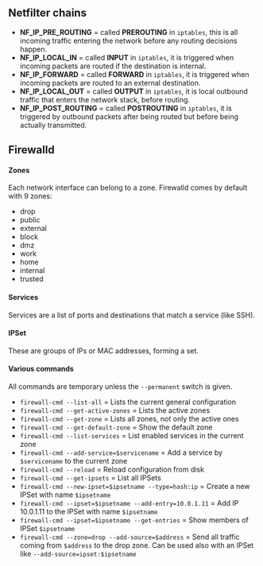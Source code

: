 ## Netfilter chains

* **NF_IP_PRE_ROUTING** = called **PREROUTING** in `iptables`, this is all incoming traffic entering the network before any routing decisions happen.
* **NF_IP_LOCAL_IN** = called **INPUT** in `iptables`, it is triggered when incoming packets are routed if the destination is internal.
* **NF_IP_FORWARD** = called **FORWARD** in `iptables`, it is triggered when incoming packets are routed to an external destination.
* **NF_IP_LOCAL_OUT** = called **OUTPUT** in `iptables`, it is local outbound traffic that enters the network stack, before routing.
* **NF_IP_POST_ROUTING** = called **POSTROUTING** in `iptables`, it is triggered by outbound packets after being routed but before being actually transmitted.

## Firewalld

#### Zones

Each network interface can belong to a zone. Firewalld comes by default with 9 zones:

* drop
* public
* external
* block
* dmz
* work
* home
* internal
* trusted

#### Services

Services are a list of ports and destinations that match a service (like SSH).

#### IPSet

These are groups of IPs or MAC addresses, forming a set.

#### Various commands

All commands are temporary unless the `--permanent` switch is given.

* `firewall-cmd --list-all` = Lists the current general configuration
* `firewall-cmd --get-active-zones` = Lists the active zones
* `firewall-cmd --get-zone` = Lists all zones, not only the active ones
* `firewall-cmd --get-default-zone` = Show the default zone
* `firewall-cmd --list-services` = List enabled services in the current zone
* `firewall-cmd --add-service=$servicename` = Add a service by `$servicename` to the current zone
* `firewall-cmd --reload` = Reload configuration from disk
* `firewall-cmd --get-ipsets` = List all IPSets
* `firewall-cmd --new-ipset=$ipsetname --type=hash:ip` = Create a new IPSet with name `$ipsetname`
* `firewall-cmd --ipset=$ipsetname --add-entry=10.0.1.11` = Add IP 10.0.1.11 to the IPSet with name `$ipsetname`
* `firewall-cmd --ipset=$ipsetname --get-entries` = Show members of IPSet `$ipsetname`
* `firewall-cmd --zone=drop --add-source=$address` = Send all traffic coming from `$address` to the drop zone. Can be used also with an IPSet like `--add-source=ipset:$ipsetname`

